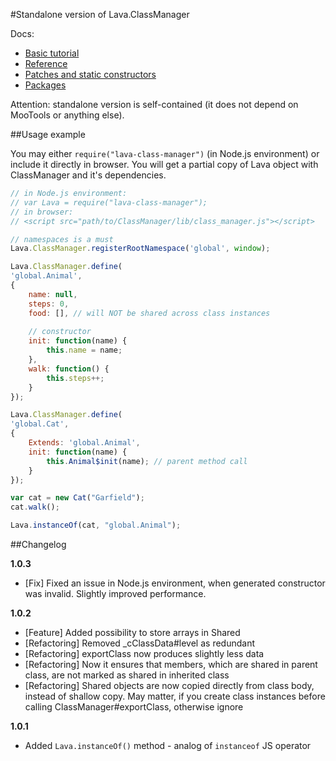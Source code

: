 #Standalone version of Lava.ClassManager

Docs:
- [Basic tutorial](http://www.lava-framework.com/www/doc.html#tutorial=Classes)
- [Reference](http://www.lava-framework.com/www/doc.html#reference=Classes)
- [Patches and static constructors](http://www.lava-framework.com/www/doc.html#reference=ClassPatches)
- [Packages](http://www.lava-framework.com/www/doc.html#reference=Packages)

Attention: standalone version is self-contained (it does not depend on MooTools or anything else).

##Usage example

You may either `require("lava-class-manager")` (in Node.js environment) or include it directly in browser.
You will get a partial copy of Lava object with ClassManager and it's dependencies.

```javascript
// in Node.js environment:
// var Lava = require("lava-class-manager");
// in browser:
// <script src="path/to/ClassManager/lib/class_manager.js"></script>

// namespaces is a must
Lava.ClassManager.registerRootNamespace('global', window);

Lava.ClassManager.define(
'global.Animal',
{
	name: null,
	steps: 0,
	food: [], // will NOT be shared across class instances
	
	// constructor
	init: function(name) {
		this.name = name;
	},
	walk: function() {
		this.steps++;
	}
});

Lava.ClassManager.define(
'global.Cat',
{
	Extends: 'global.Animal',
	init: function(name) {
		this.Animal$init(name); // parent method call
	}
});

var cat = new Cat("Garfield");
cat.walk();

Lava.instanceOf(cat, "global.Animal");
```

##Changelog

<b>1.0.3</b>
- [Fix] Fixed an issue in Node.js environment, when generated constructor was invalid. Slightly improved performance.

<b>1.0.2</b>

- [Feature] Added possibility to store arrays in Shared
- [Refactoring] Removed _cClassData#level as redundant
- [Refactoring] exportClass now produces slightly less data
- [Refactoring] Now it ensures that members, which are shared in parent class, are not marked as shared in inherited class
- [Refactoring] Shared objects are now copied directly from class body, instead of shallow copy.
May matter, if you create class instances before calling ClassManager#exportClass, otherwise ignore

<b>1.0.1</b>

- Added `Lava.instanceOf()` method - analog of `instanceof` JS operator